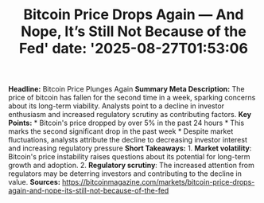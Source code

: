 ﻿---
title: "Bitcoin Price Drops Again — And Nope, It’s Still Not Because of the Fed'
date: '2025-08-27T01:53:06"
category: "Markets"
summary: ""
slug: "bitcoin price drops again  and nope its still not because of"
source_urls:
  - "https://bitcoinmagazine.com/markets/bitcoin-price-drops-again-and-nope-its-still-not-because-of-the-fed"
seo:
  title: "Bitcoin Price Drops Again — And Nope, It’s Still Not Because of the Fed | Hash n Hedge'
  description: '"
  keywords: ["news", "markets", "brief"]
---
**Headline:** Bitcoin Price Plunges Again  **Summary Meta Description:** The price of bitcoin has fallen for the second time in a week, sparking concerns about its long-term viability. Analysts point to a decline in investor enthusiasm and increased regulatory scrutiny as contributing factors.  **Key Points:**  * Bitcoin's price dropped by over 5% in the past 24 hours * This marks the second significant drop in the past week * Despite market fluctuations, analysts attribute the decline to decreasing investor interest and increasing regulatory pressure  **Short Takeaways:**  1. **Market volatility**: Bitcoin's price instability raises questions about its potential for long-term growth and adoption. 2. **Regulatory scrutiny**: The increased attention from regulators may be deterring investors and contributing to the decline in value.  **Sources:**  https://bitcoinmagazine.com/markets/bitcoin-price-drops-again-and-nope-its-still-not-because-of-the-fed 
